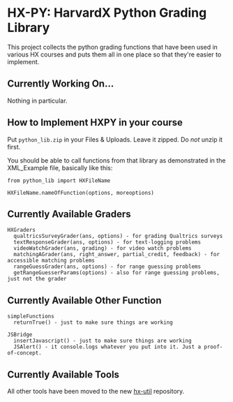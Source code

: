 HX-PY: HarvardX Python Grading Library
====================================

This project collects the python grading functions that have been used in various HX courses and puts them all in one place so that they're easier to implement.

Currently Working On...
-----------

Nothing in particular.


How to Implement HXPY in your course
-----------

Put `python_lib.zip` in your Files & Uploads. Leave it zipped. Do *not* unzip it first.

You should be able to call functions from that library as demonstrated in the XML_Example file, basically like this:

```
from python_lib import HXFileName

HXFileName.nameOfFunction(options, moreoptions)
```


Currently Available Graders
---------

```
HXGraders
  qualtricsSurveyGrader(ans, options) - for grading Qualtrics surveys
  textResponseGrader(ans, options) - for text-logging problems
  videoWatchGrader(ans, grading) - for video watch problems
  matchingAGrader(ans, right_answer, partial_credit, feedback) - for accessible matching problems
  rangeGuessGrader(ans, options) - for range guessing problems
  getRangeGuesserParams(options) - also for range guessing problems, just not the grader
```

Currently Available Other Function
---------

```
simpleFunctions
  returnTrue() - just to make sure things are working

JSBridge
  insertJavascript() - just to make sure things are working
  JSAlert() - it console.logs whatever you put into it. Just a proof-of-concept.
```


Currently Available Tools
----------
All other tools have been moved to the new [hx-util](https://github.com/Colin-Fredericks/hx-util) repository.
